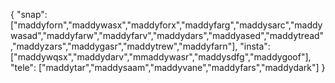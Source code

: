 {
  "snap":  ["maddyforn","maddywasx","maddyforx","maddyfarg","maddysarc","maddywasad","maddyfarw","maddyfarv","maddydars","maddyased","maddytread","maddyzars","maddygasr","maddytrew","maddyfarn"],
  "insta": ["maddywqsx","maddydarv","mmaddywasr","maddysdfg","maddygoof"],
  "tele":  ["maddytar","maddysaam","maddyvane","maddyfars","maddydark"]
}
